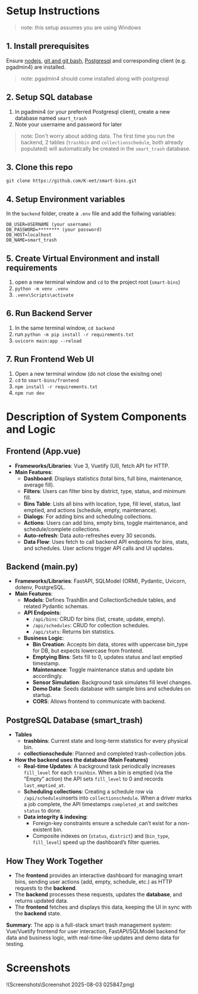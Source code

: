 # Setup Instructions
> note: this setup assumes you are using Windows
## 1. Install prerequisites
Ensure [nodejs](https://nodejs.org/en), [git and git bash](https://git-scm.com/downloads), [Postgresql](https://www.postgresql.org/download/) and corresponding client (e.g. pgadmin4) are installed.
> note: pgadmin4 should come installed along with postgresql
## 2. Setup SQL database
1. In pgadmin4 (or your preferred Postgresql client), create a new database named `smart_trash`
2. Note your username and password for later
> note: Don't worry about adding data. The first time you run the backend, 2 tables (`trashbin` and `collectionschedule`, both already populated) will automatically be created in the `smart_trash` database.
## 3. Clone this repo
`git clone https://github.com/K-eet/smart-bins.git`
## 4. Setup Environment variables
In the `backend` folder, create a `.env` file and add the follwing variables:
```env
DB_USER=USERNAME (your username)
DB_PASSWORD=******** (your password)
DB_HOST=localhost
DB_NAME=smart_trash
```
## 5. Create Virtual Environment and install requirements
1. open a new terminal window and `cd` to the project root (`smart-bins`)
2. `python -m venv .venv`
3. `.venv\Scripts\activate`
## 6. Run Backend Server
1. In the same terminal window, `cd backend`
2. run `python -m pip install -r requirements.txt`
3. `uvicorn main:app --reload`
## 7. Run Frontend Web UI
1. Open a new terminal window (do not close the exisitng one)
2. `cd` to `smart-bins/frontend`
3. `npm install -r requirements.txt`
4. `npm run dev`

# Description of System Components and Logic
## Frontend (App.vue)
- **Frameworks/Libraries**: Vue 3, Vuetify (UI), fetch API for HTTP.
- **Main Features**:
    - **Dashboard**: Displays statistics (total bins, full bins, maintenance, average fill).
    - **Filters**: Users can filter bins by district, type, status, and minimum fill.
    - **Bins Table**: Lists all bins with location, type, fill level, status, last emptied, and actions (schedule, empty, maintenance).
    - **Dialogs**: For adding bins and scheduling collections.
    - **Actions**: Users can add bins, empty bins, toggle maintenance, and schedule/complete collections.
    - **Auto-refresh**: Data auto-refreshes every 30 seconds.
    - **Data Flow**: Uses fetch to call backend API endpoints for bins, stats, and schedules. User actions trigger API calls and UI updates.
## Backend (main.py)
- **Frameworks/Libraries**: FastAPI, SQLModel (ORM), Pydantic, Uvicorn, dotenv, PostgreSQL.
- **Main Features**:
    - **Models**: Defines TrashBin and CollectionSchedule tables, and related Pydantic schemas.
    - **API Endpoints**:
        - `/api/bins`: CRUD for bins (list, create, update, empty).
        - `/api/schedules`: CRUD for collection schedules.
        - `/api/stats`: Returns bin statistics.
    - **Business Logic**:
        - **Bin Creation**: Accepts bin data, stores with uppercase bin_type for DB, but expects lowercase from frontend.
        - **Emptying Bins**: Sets fill to 0, updates status and last emptied timestamp.
        - **Maintenance**: Toggle maintenance status and update bin accordingly.
        - **Sensor Simulation**: Background task simulates fill level changes.
        - **Demo Data**: Seeds database with sample bins and schedules on startup.
        - **CORS**: Allows frontend to communicate with backend.
## PostgreSQL Database (smart_trash)
- **Tables**
    - **trashbins**: Current state and long-term statistics for every physical bin.
    - **collectionschedule**: Planned and completed trash-collection jobs.
- **How the backend uses the database (Main Features)**
    - **Real-time Updates**: A background task periodically increases `fill_level` for each `trashbin`. When a bin is emptied (via the “Empty” action) the API sets `fill_level` to 0 and records `last_emptied_at`.
    - **Scheduling collections**: Creating a schedule row via `/api/schedules`inserts into `collectionschedule`. When a driver marks a job complete, the API timestamps `completed_at` and switches `status` to done.
    - **Data integrity & indexing**:
        - Foreign-key constraints ensure a schedule can’t exist for a non-existent bin.
        - Composite indexes on (`status`, `district`) and (`bin_type`, `fill_level`) speed up the dashboard’s filter queries.
## How They Work Together
- The **frontend** provides an interactive dashboard for managing smart bins, sending user actions (add, empty, schedule, etc.) as HTTP requests to the **backend**.
- The **backend** processes these requests, updates the **database**, and returns updated data.
- The **frontend** fetches and displays this data, keeping the UI in sync with the **backend** state.

**Summary**:
The app is a full-stack smart trash management system: Vue/Vuetify frontend for user interaction, FastAPI/SQLModel backend for data and business logic, with real-time-like updates and demo data for testing.

# Screenshots
!(Screenshots\Screenshot 2025-08-03 025847.png)
